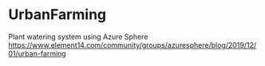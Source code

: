 # UrbanFarming
Plant watering system using Azure Sphere
https://www.element14.com/community/groups/azuresphere/blog/2019/12/01/urban-farming
